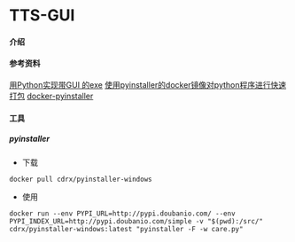 # TTS-GUI

#### 介绍


#### 参考资料

[用Python实现带GUI 的exe](https://blog.csdn.net/miffy2017may/article/details/103391855)
[使用pyinstaller的docker镜像对python程序进行快速打包](https://blog.csdn.net/qq_33181607/article/details/104995891)
[docker-pyinstaller](https://gitee.com/Zyx-A/docker-pyinstaller/)

#### 工具

##### pyinstaller

- 下载

```
docker pull cdrx/pyinstaller-windows
```

- 使用

```
docker run --env PYPI_URL=http://pypi.doubanio.com/ --env PYPI_INDEX_URL=http://pypi.doubanio.com/simple -v "$(pwd):/src/" cdrx/pyinstaller-windows:latest "pyinstaller -F -w care.py"
```
